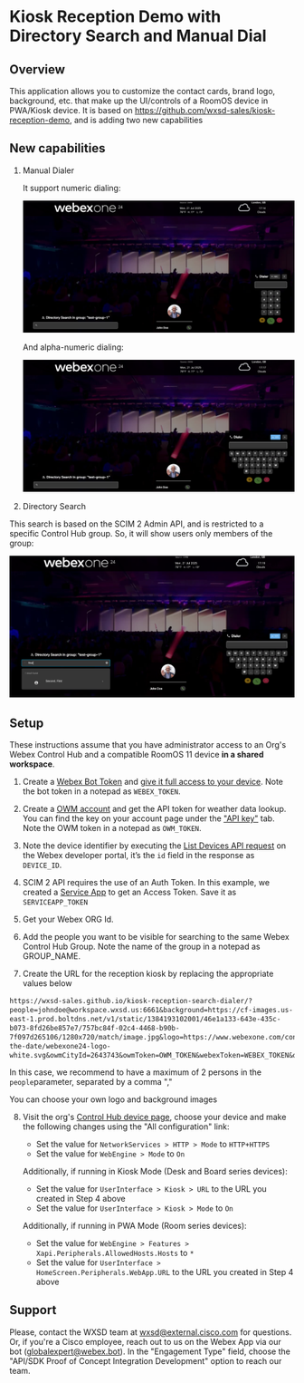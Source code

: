 # Kiosk Reception Demo with Directory Search and Manual Dial

## Overview

This application allows you to customize the contact cards, brand logo, background, etc. that make up the UI/controls of a RoomOS device in PWA/Kiosk device. It is based on https://github.com/wxsd-sales/kiosk-reception-demo, and is adding two new capabilities


## New capabilities

1. Manual Dialer

   It support numeric dialing:

   ![dialer](documentation/images/dialer-number.png)

   And alpha-numeric dialing:

   ![alt text](documentation/images/dialer-alpha.png)

2. Directory Search

This search is based on the SCIM 2 Admin API, and is restricted to a specific Control Hub group. So, it will show users only members of the group:

![alt text](documentation/images/search.png)

## Setup

These instructions assume that you have administrator access to an Org's Webex Control Hub and a compatible RoomOS 11 device **in a shared workspace**.

1. Create a [Webex Bot Token](https://developer.webex.com/my-apps/new/bot) and [give it full access to your device](https://developer.webex.com/docs/devices#giving-a-bot-or-user-access-to-the-xapi-of-a-device). Note the bot token in a notepad as `WEBEX_TOKEN`.

2. Create a [OWM account](https://home.openweathermap.org/users/sign_up) and get the API token for weather data lookup. You can find the key on your account page under the ["API key"](https://home.openweathermap.org/api_keys) tab. Note the OWM token in a notepad as `OWM_TOKEN`.

3. Note the device identifier by executing the [List Devices API request](https://developer.webex.com/docs/api/v1/devices/list-devices) on the Webex developer portal, it’s the `id` field in the response as `DEVICE_ID`.

4. SCIM 2 API requires the use of an Auth Token. In this example, we created a [Service App](https://developer.webex.com/admin/docs/service-apps) to get an Access Token. Save it as `SERVICEAPP_TOKEN`

5. Get your Webex ORG Id.

6. Add the people you want to be visible for searching to the same Webex Control Hub Group. Note the name of the group in a notepad as GROUP_NAME.

7. Create the URL for the reception kiosk by replacing the appropriate values below

```text
https://wxsd-sales.github.io/kiosk-reception-search-dialer/?people=johndoe@workspace.wxsd.us:6661&background=https://cf-images.us-east-1.prod.boltdns.net/v1/static/1384193102001/46e1a133-643e-435c-b073-8fd26be857e7/757bc84f-02c4-4468-b90b-7f097d265106/1280x720/match/image.jpg&logo=https://www.webexone.com/content/dam/www/us/en/images/webexone/2024/save-the-date/webexone24-logo-white.svg&owmCityId=2643743&owmToken=OWM_TOKEN&webexToken=WEBEX_TOKEN&deviceId=DEVICE_ID&accessToken=SERVICEAPP_TOKEN&groupName=GROUP_NAME&orgId=WEBEX_ORGID
```
In this case, we recommend to have a maximum of 2 persons in the `people`parameter, separated by a comma ","

You can choose your own logo and background images

8. Visit the org's [Control Hub device page](https://admin.webex.com/devices), choose your device and make the following changes using the "All configuration" link:
   - Set the value for `NetworkServices > HTTP > Mode` to `HTTP+HTTPS`
   - Set the value for `WebEngine > Mode` to `On`
   
   Additionally, if running in Kiosk Mode (Desk and Board series devices):
   - Set the value for `UserInterface > Kiosk > URL` to the URL you created in Step 4 above
   - Set the value for `UserInterface > Kiosk > Mode` to `On`

   Additionally, if running in PWA Mode (Room series devices):
   - Set the value for `WebEngine > Features > Xapi.Peripherals.AllowedHosts.Hosts` to `*`
   - Set the value for `UserInterface > HomeScreen.Peripherals.WebApp.URL` to the URL you created in Step 4 above

## Support

Please, contact the WXSD team at wxsd@external.cisco.com for questions. Or, if you're a Cisco employee, reach out to us on the Webex App via our bot (globalexpert@webex.bot). In the "Engagement Type" field, choose the "API/SDK Proof of Concept Integration Development" option to reach our team.

